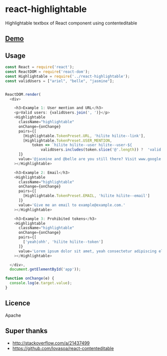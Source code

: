 react-highlightable
=====================

Highlightable textbox of React component using contenteditable

## [Demo](http://piglovesyou.github.io/react-highlightable/)

## Usage
```javascript
const React = require('react');
const ReactDOM = require('react-dom');
const Highlightable = require('../react-highlightable');
const validUsers = ["ariel", "belle", "jasmine"];


ReactDOM.render(
  <div>

    <h3>Example 1: User mention and URL</h3>
    <p>Valid users: {validUsers.join(', ')}</p>
    <Highlightable
      className="highlightable"
      onChange={onChange}
      pairs={[
        [Highlightable.TokenPreset.URL, 'hilite hilite--link'],
        [Highlightable.TokenPreset.USER_MENTION,
            token => `hilite hilite--user hilite--user-${
                validUsers.includes(token.slice('@'.length)) ?  'valid' : 'invalid'}`]
      ]}
      value='@jasmine and @belle are you still there? Visit www.google.com'
    ></Highlightable>

    <h3>Example 2: Email</h3>
    <Highlightable
      className="highlightable"
      onChange={onChange}
      pairs={[
        [Highlightable.TokenPreset.EMAIL, 'hilite hilite--email']
      ]}
      value='Give me an email to example@example.com.'
    ></Highlightable>

    <h3>Example 3: Prohibited tokens</h3>
    <Highlightable
      className="highlightable"
      onChange={onChange}
      pairs={[
        ['yeah|ohh', 'hilite hilite--token']
      ]}
      value='Lorem ipsum dolor sit amet, yeah consectetur adipiscing elit. Duis eget leo lorem. ohhVivamus pretium risus ac orci molestie, eget malesuada est scelerisque.'
    ></Highlightable>

  </div>,
  document.getElementById('app'));

function onChange(e) {
  console.log(e.target.value);
}
```

## Licence

Apache

## Super thanks

- http://stackoverflow.com/a/21437499
- https://github.com/lovasoa/react-contenteditable

